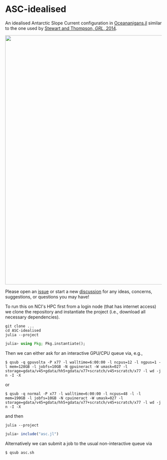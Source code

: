 # ASC-idealised

An idealised Antarctic Slope Current configuration in [Oceananigans.jl](http://github.com/CliMA/Oceananigans.jl) similar to the one used by [Stewart and Thompson, *GRL*, 2014](https://doi.org/10.1002/2014GL062281).

<img src="https://github.com/navidcy/ASC-idealised/assets/7112768/8f71624e-90d3-4c66-82b5-778f3a62b4fa"  width="800">

Please open an [issue](https://github.com/navidcy/ASC-idealised/issues) or start a new [discussion](https://github.com/navidcy/ASC-idealised/discussions/17) for any ideas, concerns, suggestions, or questions you may have!

To run this on NCI's HPC first from a login node (that has internet access) we clone the repository and instantiate
the project (i.e., download all necessary dependencies).


```
git clone ...
cd ASC-idealised
julia --project
```

```julia
julia> using Pkg; Pkg.instantiate();
```

Then we can either ask for an interactive GPU/CPU queue via, e.g.,

```
$ qsub -q gpuvolta -P x77 -l walltime=6:00:00 -l ncpus=12 -l ngpus=1 -l mem=128GB -l jobfs=10GB -N gpuineract -W umask=027 -l storage=gdata/v45+gdata/hh5+gdata/x77+scratch/v45+scratch/x77 -l wd -j n -I -X
```

or

```
$ qsub -q normal -P x77 -l walltime=6:00:00 -l ncpus=48 -l -l mem=190GB -l jobfs=10GB -N cpuineract -W umask=027 -l storage=gdata/v45+gdata/hh5+gdata/x77+scratch/v45+scratch/x77 -l wd -j n -I -X
```

and then 

```
julia --project
```

```julia
julia> include("asc.jl")
```

Alternatively we can submit a job to the usual non-interactive queue via

```
$ qsub asc.sh
```
